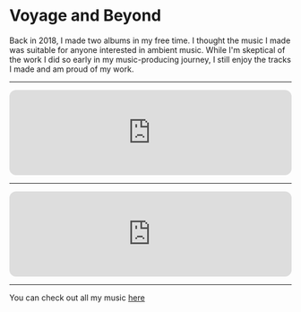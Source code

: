 # Voyage and Beyond

Back in 2018, I made two albums in my free time. I thought the music I made was suitable for anyone interested in ambient music. While I'm skeptical of the work I did so early in my music-producing journey, I still enjoy the tracks I made and am proud of my work.

---
<iframe style="border-radius:12px" src="https://open.spotify.com/embed/album/7njYPttATz4PNH9MensrVp?utm_source=generator&theme=0" width="100%" height="152" frameBorder="0" allowfullscreen="" allow="autoplay; clipboard-write; encrypted-media; fullscreen; picture-in-picture" loading="lazy"></iframe>

---
<iframe style="border-radius:12px" src="https://open.spotify.com/embed/album/1hIL5x3V0iZqP2E9zM31fs?utm_source=generator&theme=0" width="100%" height="152" frameBorder="0" allowfullscreen="" allow="autoplay; clipboard-write; encrypted-media; fullscreen; picture-in-picture" loading="lazy"></iframe>

---
You can check out all my music [here](https://open.spotify.com/artist/4nBbIKl31YLmsdEBkzUohR)